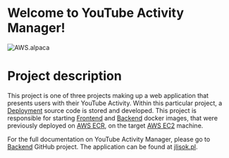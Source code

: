 # Welcome to YouTube Activity Manager!

![AWS.alpaca](https://d2xvpza2vzjrcj.cloudfront.net/alpaca.gif)

# Project description
This project is one of three projects making up a web application that presents users with their YouTube Activity. Within this particular project, a [Deployment] source code is stored and developed. This project is responsible for starting [Frontend] and [Backend] docker images, that were previously deployed on [AWS ECR], on the target [AWS EC2] machine. 

For the full documentation on YouTube Activity Manager, please go to [Backend] GitHub project. The application can be found at [jlisok.pl].



   [Deployment]: <https://github.com/jlisok/youtube_activity_manager_deployment>
   [Backend]: <https://github.com/jlisok/youtube_activity_manager>
   [Frontend]: <https://github.com/jlisok/youtube_activity_manager_frontend>
   [jlisok.pl]: <https://jlisok.pl/>
   [AWS EC2]: <https://aws.amazon.com/ec2/>
   [AWS ECR]: <https://aws.amazon.com/ecr/>
